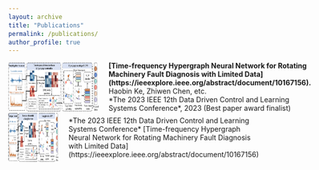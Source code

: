 ```yaml
---
layout: archive
title: "Publications"
permalink: /publications/
author_profile: true
---
```


<div style="display: flex; align-items: center;">
  <img src="../images/TFHGNN.png" alt="Image" width="180" height="100" style="margin-right: 20px;">
  <div style="display: flex; flex-direction: column;">
    <span style="font-weight: bold;">[Time-frequency Hypergraph Neural Network for Rotating Machinery Fault Diagnosis with Limited Data](https://ieeexplore.ieee.org/abstract/document/10167156).</span>
    <span>Haobin Ke, Zhiwen Chen, etc.<br>*The 2023 IEEE 12th Data Driven Control and Learning Systems Conference*, 2023 (Best paper award finalist)</span>
  </div>
</div>

<div style="display: flex; align-items: center;">
  <img src="../images/TFHGNN.png" alt="Image" width="100" height="100" style="margin-right: 20px;">
  <div>
    *The 2023 IEEE 12th Data Driven Control and Learning Systems Conference* [Time-frequency Hypergraph Neural Network for Rotating Machinery Fault Diagnosis with Limited Data](https://ieeexplore.ieee.org/abstract/document/10167156)
  </div>
</div>

